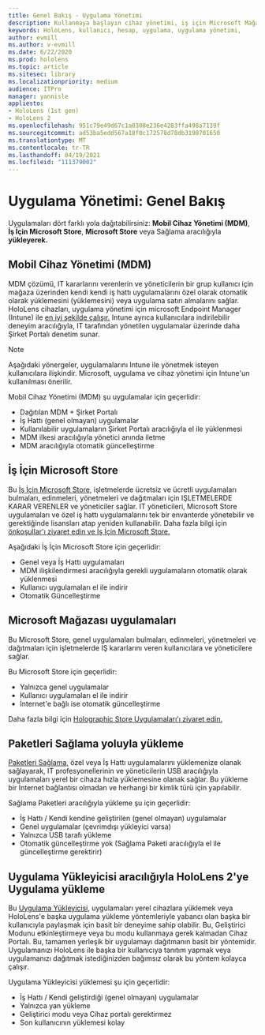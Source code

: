 ```yaml
---
title: Genel Bakış - Uygulama Yönetimi
description: Kullanmaya başlayın cihaz yönetimi, iş için Microsoft Mağazası ve paket sağlama ile karma gerçeklik uygulama yönetimine genel bir bakış sunar.
keywords: HoloLens, kullanıcı, hesap, uygulama, uygulama yönetimi,
author: evmill
ms.author: v-evmill
ms.date: 6/22/2020
ms.prod: hololens
ms.topic: article
ms.sitesec: library
ms.localizationpriority: medium
audience: ITPro
manager: yannisle
appliesto:
- HoloLens (1st gen)
- HoloLens 2
ms.openlocfilehash: 951c79e49d67c1a0308e236e4283ffa498a7139f
ms.sourcegitcommit: ad53ba5edd567a18f0c172578d78db3190701650
ms.translationtype: MT
ms.contentlocale: tr-TR
ms.lasthandoff: 04/19/2021
ms.locfileid: "111379002"
---
```

# <a name="app-management-overview"></a>Uygulama Yönetimi: Genel Bakış

Uygulamaları dört farklı yola dağıtabilirsiniz: **Mobil Cihaz Yönetimi (MDM)**, **İş İçin Microsoft Store**, **Microsoft Store** veya Sağlama aracılığıyla **yükleyerek.**

## <a name="mobile-device-management-mdm"></a>Mobil Cihaz Yönetimi (MDM)

MDM çözümü, IT kararlarını verenlerin ve yöneticilerin bir grup kullanıcı için mağaza üzerinden kendi kendi iş hattı uygulamalarını özel olarak otomatik olarak yüklemesini (yüklemesini) veya uygulama satın almalarını sağlar. HoloLens cihazları, uygulama yönetimi için microsoft Endpoint Manager (Intune) ile [en iyi şekilde çalışır.](app-deploy-intune.md) Intune ayrıca kullanıcılara indirilebilir deneyim aracılığıyla, IT tarafından yönetilen uygulamalar üzerinde daha Şirket Portalı denetim sunar.

> [!NOTE]
> Aşağıdaki yönergeler, uygulamalarını Intune ile yönetmek isteyen kullanıcılara ilişkindir. Microsoft, uygulama ve cihaz yönetimi için Intune'un kullanılması önerilir.

Mobil Cihaz Yönetimi (MDM) şu uygulamalar için geçerlidir:

* Dağıtılan MDM + Şirket Portalı
* İş Hattı (genel olmayan) uygulamalar
* Kullanılabilir uygulamaların Şirket Portalı aracılığıyla el ile yüklenmesi
* MDM ilkesi aracılığıyla yönetici anında iletme
* MDM aracılığıyla otomatik güncelleştirme

## <a name="microsoft-store-for-business"></a>İş İçin Microsoft Store

Bu [İş İçin Microsoft Store,](app-deploy-store-business.md) işletmelerde ücretsiz ve ücretli uygulamaları bulmaları, edinmeleri, yönetmeleri ve dağıtmaları için IŞLETMELERDE KARAR VERENLER ve yöneticiler sağlar. IT yöneticileri, Microsoft Store uygulamaları ve özel iş hattı uygulamalarını tek bir envanterde yönetebilir ve gerektiğinde lisansları atap yeniden kullanabilir. Daha fazla bilgi için [önkoşullar'ı ziyaret edin ve İş İçin Microsoft Store.](https://docs.microsoft.com/microsoft-store/prerequisites-microsoft-store-for-business)

Aşağıdaki İş İçin Microsoft Store için geçerlidir:

* Genel veya İş Hattı uygulamaları
* MDM ilişkilendirmesi aracılığıyla gerekli uygulamaların otomatik olarak yüklenmesi
* Kullanıcı uygulamaları el ile indirir
* Otomatik Güncelleştirme

## <a name="microsoft-store-apps"></a>Microsoft Mağazası uygulamaları

Bu Microsoft Store, genel uygulamaları bulmaları, edinmeleri, yönetmeleri ve dağıtmaları için işletmelerde IŞ kararlarını veren kullanıcılara ve yöneticilere sağlar.

Bu Microsoft Store için geçerlidir:

* Yalnızca genel uygulamalar
* Kullanıcı uygulamaları el ile indirir
* İnternet'e bağlı ise otomatik güncelleştirme

Daha fazla bilgi için [Holographic Store Uygulamaları'ı ziyaret edin.](https://docs.microsoft.com/hololens/holographic-store-apps)

## <a name="install-via-provisioning-packages"></a>Paketleri Sağlama yoluyla yükleme

[Paketleri Sağlama,](app-deploy-provisioning-package.md) özel veya İş Hattı uygulamalarını yüklemenize olanak sağlayarak, IT profesyonellerinin ve yöneticilerin USB aracılığıyla uygulamaları yerel bir cihaza hızla yüklemesine olanak sağlar. Bu yükleme bir İnternet bağlantısı olmadan ve herhangi bir kimlik türü için yapılabilir.

Sağlama Paketleri aracılığıyla yükleme şu için geçerlidir:

* İş Hattı / Kendi kendine geliştirilen (genel olmayan) uygulamalar
* Genel uygulamalar (çevrimdışı yükleyici varsa)
* Yalnızca USB tarafı yükleme
* Otomatik güncelleştirme yok (Sağlama Paketi aracılığıyla el ile güncelleştirme gerektirir)

## <a name="install-apps-on-hololens-2-via-app-installer"></a>Uygulama Yükleyicisi aracılığıyla HoloLens 2'ye Uygulama yükleme

Bu [Uygulama Yükleyicisi,](app-deploy-app-installer.md) uygulamaları yerel cihazlara yüklemek veya HoloLens'e başka uygulama yükleme yöntemleriyle yabancı olan başka bir kullanıcıyla paylaşmak için basit bir deneyime sahip olabilir. Bu, Geliştirici Modunu etkinleştirmeye veya bu modu kullanmaya gerek kalmadan Cihaz Portalı. Bu, tamamen yerleşik bir uygulamayı dağıtmanın basit bir yöntemidir. Uygulamanızı HoloLens ile başka bir kullanıcıya tanıtım yapmak veya uygulamanızı dağıtmak istediğinizden bağımsız olarak bu yöntem kolayca çalışır.

Uygulama Yükleyicisi yüklemesi şu için geçerlidir:

* İş Hattı / Kendi geliştirdiği (genel olmayan) uygulamalar
* Yalnızca yan yükleme
* Geliştirici modu veya Cihaz portalı gerektirmez
* Son kullanıcının yüklemesi kolay
